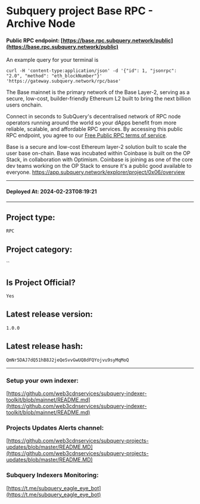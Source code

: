 # Subquery project Base RPC - Archive Node
####  **Public RPC endpoint**: [https://base.rpc.subquery.network/public](https://base.rpc.subquery.network/public)

An example query for your terminal is 
```
curl -H 'content-type:application/json' -d '{"id": 1, "jsonrpc": "2.0", "method": "eth_blockNumber"}' 'https://gateway.subquery.network/rpc/base'
```

The Base mainnet is the primary network of the Base Layer-2, serving as a secure, low-cost, builder-friendly Ethereum L2 built to bring the next billion users onchain.

Connect in seconds to SubQuery's decentralised network of RPC node operators running around the world so your dApps benefit from more reliable, scalable, and affordable RPC services. By accessing this public RPC endpoint, you agree to our [Free Public RPC terms of service](https://subquery.foundation/public-rpc-terms).

Base is a secure and low-cost Ethereum layer-2 solution built to scale the user base on-chain. Base was incubated within Coinbase is built on the OP Stack, in collaboration with Optimism. Coinbase is joining as one of the core dev teams working on the OP Stack to ensure it's a public good available to everyone. 
https://app.subquery.network/explorer/project/0x06/overview
____
#### Deployed At: 2024-02-23T08:19:21
____

## Project type:
`RPC`

## Project category:
``

## Is Project Official?
`Yes`

## Latest release version:
`1.0.0`

## Latest release hash:
`QmNr5DAJ7dQ51hB8J2jeQeSvvGwUQ8dFQYojvu9syMqMoQ`



___
### Setup your own indexer:

[https://github.com/web3cdnservices/subquery-indexer-toolkit/blob/mainnet/README.md](https://github.com/web3cdnservices/subquery-indexer-toolkit/blob/mainnet/README.md)

### Projects Updates Alerts channel:

[https://github.com/web3cdnservices/subquery-projects-updates/blob/master/README.MD](https://github.com/web3cdnservices/subquery-projects-updates/blob/master/README.MD)

### Subquery Indexers Monitoring:

[https://t.me/subquery_eagle_eye_bot](https://t.me/subquery_eagle_eye_bot)